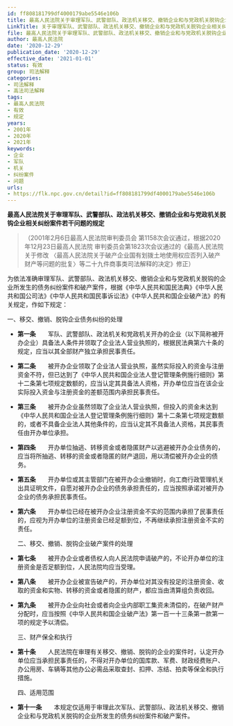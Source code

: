 ```yaml
---
id: ff808181799df4000179abe5546e106b
title: 最高人民法院关于审理军队、武警部队、政法机关移交、撤销企业和与党政机关脱钩企业相关纠纷案件若干问题的规定
LinkTitle: 关于审理军队、武警部队、政法机关移交、撤销企业和与党政机关脱钩企业相关纠纷案件若干问题的规定（2020）
file: 最高人民法院关于审理军队、武警部队、政法机关移交、撤销企业和与党政机关脱钩企业相关纠纷案件若干问题的规定_20201229_ff808181799df4000179abe5546e106b.docx
author: 最高人民法院
date: '2020-12-29'
publication_date: '2020-12-29'
effective_date: '2021-01-01'
status: 有效
group: 司法解释
categories:
- 司法解释
- 高法司法解释
tags:
- 最高人民法院
- 有效
- 规定
years:
- 2001年
- 2020年
- 2021年
keywords:
- 企业
- 军队
- 机关
- 纠纷案件
- 问题
urls:
- https://flk.npc.gov.cn/detail?id=ff808181799df4000179abe5546e106b
---
```


**最高人民法院关于审理军队、武警部队、政法机关移交、撤销企业和与党政机关脱钩企业相关纠纷案件若干问题的规定**

> （2001年2月6日最高人民法院审判委员会
> 第1158次会议通过，根据2020年12月23日最高人民法院
> 审判委员会第1823次会议通过的《最高人民法院关于修改
> 〈最高人民法院关于破产企业国有划拨土地使用权应否列入破产财产等问题的批复〉等二十九件商事类司法解释的决定》修正）

为依法准确审理军队、武警部队、政法机关移交、撤销企业和与党政机关脱钩的企业所发生的债务纠纷案件和破产案件，根据《中华人民共和国民法典》《中华人民共和国公司法》《中华人民共和国民事诉讼法》《中华人民共和国企业破产法》的有关规定，作如下规定：

一、移交、撤销、脱钩企业债务纠纷的处理

- **第一条**　　军队、武警部队、政法机关和党政机关开办的企业（以下简称被开办企业）具备法人条件并领取了企业法人营业执照的，根据民法典第六十条的规定，应当以其全部财产独立承担民事责任。

- **第二条**　　被开办企业领取了企业法人营业执照，虽然实际投入的资金与注册资金不符，但已达到了《中华人民共和国企业法人登记管理条例施行细则》第十二条第七项规定数额的，应当认定其具备法人资格，开办单位应当在该企业实际投入资金与注册资金的差额范围内承担民事责任。

- **第三条**　　被开办企业虽然领取了企业法人营业执照，但投入的资金未达到《中华人民共和国企业法人登记管理条例施行细则》第十二条第七项规定数额的，或者不具备企业法人其他条件的，应当认定其不具备法人资格，其民事责任由开办单位承担。

- **第四条**　　开办单位抽逃、转移资金或者隐匿财产以逃避被开办企业债务的，应当将所抽逃、转移的资金或者隐匿的财产退回，用以清偿被开办企业的债务。

- **第五条**　　开办单位或其主管部门在被开办企业撤销时，向工商行政管理机关出具证明文件，自愿对被开办企业的债务承担责任的，应当按照承诺对被开办企业的债务承担民事责任。

- **第六条**　　开办单位已经在被开办企业注册资金不实的范围内承担了民事责任的，应视为开办单位的注册资金已经足额到位，不再继续承担注册资金不实的责任。

  二、移交、撤销、脱钩企业破产案件的处理

- **第七条**　　被开办企业或者债权人向人民法院申请破产的，不论开办单位的注册资金是否足额到位，人民法院均应当受理。

- **第八条**　　被开办企业被宣告破产的，开办单位对其没有投足的注册资金、收取的资金和实物、转移的资金或者隐匿的财产，都应当由清算组负责收回。

- **第九条**　　被开办企业向社会或者向企业内部职工集资未清偿的，在破产财产分配时，应当按照《中华人民共和国企业破产法》第一百一十三条第一款第一项的规定予以清偿。

  三、财产保全和执行

- **第十条**　　人民法院在审理有关移交、撤销、脱钩的企业的案件时，认定开办单位应当承担民事责任的，不得对开办单位的国库款、军费、财政经费账户、办公用房、车辆等其他办公必需品采取查封、扣押、冻结、拍卖等保全和执行措施。

  四、适用范围

- **第十一条**　　本规定仅适用于审理此次军队、武警部队、政法机关移交、撤销企业和与党政机关脱钩的企业所发生的债务纠纷案件和破产案件。

